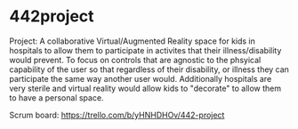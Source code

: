 # 442project

Project: A collaborative Virtual/Augmented Reality space for kids in hospitals to allow them to participate in activites that their illness/disability would prevent. To focus on controls that are agnostic to the phsyical capability of the user so that regardless of their disability, or illness they can participate the same way another user would. Additionally hospitals are very sterile and virtual reality would allow kids to "decorate" to allow them to have a personal space.

Scrum board: https://trello.com/b/yHNHDHOv/442-project
